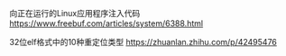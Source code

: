 向正在运行的Linux应用程序注入代码  https://www.freebuf.com/articles/system/6388.html

32位elf格式中的10种重定位类型 https://zhuanlan.zhihu.com/p/42495476

